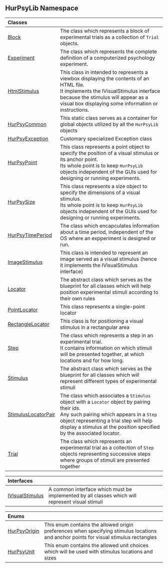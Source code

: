 ## HurPsyLib Namespace

| Classes | |
| :--- | :--- |
| [Block](HurPsyLib.Block.md 'HurPsyLib.Block') | The class which represents a block of experimental trials as a collection of `Trial` objects. |
| [Experiment](HurPsyLib.Experiment.md 'HurPsyLib.Experiment') | The class which represents the complete definition of a computerized psychology experiment. |
| [HtmlStimulus](HurPsyLib.HtmlStimulus.md 'HurPsyLib.HtmlStimulus') | This class in intended to represents a viewbox displaying the contents of an HTML file.<br/>It implements the IVisualStimulus interface because the stimulus will appear as a visual box displaying some information or instructions. |
| [HurPsyCommon](HurPsyLib.HurPsyCommon.md 'HurPsyLib.HurPsyCommon') | This static class serves as a container for global objects utilized by all the `HurPsyLib` objects |
| [HurPsyException](HurPsyLib.HurPsyException.md 'HurPsyLib.HurPsyException') | Customary specialized Exception class |
| [HurPsyPoint](HurPsyLib.HurPsyPoint.md 'HurPsyLib.HurPsyPoint') | This class represents a point object to specify the position of a visual stimulus or its anchor point.<br/>Its whole point is to keep `HurPsyLib` objects independent of the GUIs used for designing or running experiments. |
| [HurPsySize](HurPsyLib.HurPsySize.md 'HurPsyLib.HurPsySize') | This class represents a size object to specify the dimensions of a visual stimulus.<br/>Its whole point is to keep `HurPsyLib` objects independent of the GUIs used for designing or running experiments. |
| [HurPsyTimePeriod](HurPsyLib.HurPsyTimePeriod.md 'HurPsyLib.HurPsyTimePeriod') | The class which encapculates information about a time period, independent of the OS where an expperiment is designed or run. |
| [ImageStimulus](HurPsyLib.ImageStimulus.md 'HurPsyLib.ImageStimulus') | This class is intended to represent an image served as a visual stimulus (hence it implements the IVisualStimulus interface) |
| [Locator](HurPsyLib.Locator.md 'HurPsyLib.Locator') | The abstract class which serves as the blueprint for all classes which will help position experimental stimuli according to their own rules |
| [PointLocator](HurPsyLib.PointLocator.md 'HurPsyLib.PointLocator') | This class represents a single-point locator |
| [RectangleLocator](HurPsyLib.RectangleLocator.md 'HurPsyLib.RectangleLocator') | This class is for positioning a visual stimulus in a rectangular area |
| [Step](HurPsyLib.Step.md 'HurPsyLib.Step') | The class which represents a step in an experimental trial.<br/>It contains information on which stimuli will be presented together, at which locations and for how long. |
| [Stimulus](HurPsyLib.Stimulus.md 'HurPsyLib.Stimulus') | The abstract class which serves as the blueprint for all classes which will represent different types of experimental stimuli |
| [StimulusLocatorPair](HurPsyLib.StimulusLocatorPair.md 'HurPsyLib.StimulusLocatorPair') | The class which associates a `Stimulus` object with a `Locator` object by pairing their ids.<br/>Any such pairing which appears in a `Step` object representing a trial step will help display a stimulus at the position specified by the associated locator. |
| [Trial](HurPsyLib.Trial.md 'HurPsyLib.Trial') | The class which represents an experimental trial as a collection of `Step` objects representing successive steps where groups of stimuli are presented together |

| Interfaces | |
| :--- | :--- |
| [IVisualStimulus](HurPsyLib.IVisualStimulus.md 'HurPsyLib.IVisualStimulus') | A common interface which must be implemented by all classes which will represent visual stimuli |

| Enums | |
| :--- | :--- |
| [HurPsyOrigin](HurPsyLib.HurPsyOrigin.md 'HurPsyLib.HurPsyOrigin') | This enum contains the allowed origin preferences when specifying stimulus locations and anchor points for visual stimulus rectangles |
| [HurPsyUnit](HurPsyLib.HurPsyUnit.md 'HurPsyLib.HurPsyUnit') | This enum contains the allowed unit choices which will be used with  stimulus locations and sizes |
